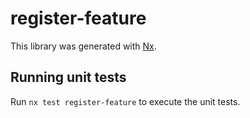 # register-feature

This library was generated with [Nx](https://nx.dev).

## Running unit tests

Run `nx test register-feature` to execute the unit tests.
